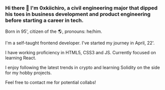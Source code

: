 ### Hi there 👋 I'm 0xkiichiro, a civil engineering major that dipped his toes in business development and product engineering before starting a career in tech.

Born in 95', citizen of the 🌎, pronouns: he/him.

I'm a self-taught frontend developer. I've started my journey in April, 22'.

I have working proficiency in HTML5, CSS3 and JS. Currently focused on learning React.

I enjoy following the latest trends in crypto and learning Solidity on the side for my hobby projects.

Feel free to contact me for potential collabs!
